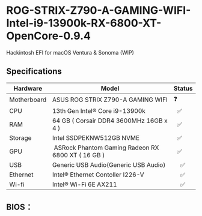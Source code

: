 # ROG-STRIX-Z790-A-GAMING-WIFI-Intel-i9-13900k-RX-6800-XT-OpenCore-0.9.4
 
Hackintosh EFI for macOS Ventura & Sonoma (WIP)

## Specifications


| Hardware | Model | Status |
| --- | --- | --- |
| Motherboard | ASUS ROG STRIX Z790-A GAMING WIFI | ❓ |
| CPU | 13th Gen Intel® Core i9-13900k |    ✅ |
| RAM | 64 GB ( Corsair DDR4 3600MHz 16GB x 4 ) |    ✅ |
| Storage | Intel SSDPEKNW512GB NVME |    ✅ |
| GPU |  ASRock Phantom Gaming Radeon RX 6800 XT ( 16 GB ) |    ✅ |
| USB | Generic USB Audio(Generic USB Audio) |       ✅ |
| Ethernet | Intel® Ethernet Contoller I226-V |       ✅ |
| Wi-fi | Intel® Wi-Fi 6E AX211 |       ✅ |

## BIOS：